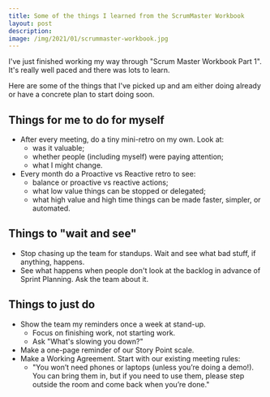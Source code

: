 ```yaml
---
title: Some of the things I learned from the ScrumMaster Workbook
layout: post
description:
image: /img/2021/01/scrummaster-workbook.jpg
---
```


I've just finished working my way through "Scrum Master Workbook Part 1". It's really well paced and there was lots to learn.

Here are some of the things that I've picked up and am either doing already or have a concrete plan to start doing soon.

## Things for me to do for myself

- After every meeting, do a tiny mini-retro on my own. Look at:
  - was it valuable;
  - whether people (including myself) were paying attention;
  - what I might change.
- Every month do a Proactive vs Reactive retro to see:
  - balance or proactive vs reactive actions;
  - what low value things can be stopped or delegated;
  - what high value and high time things can be made faster, simpler, or automated.

## Things to "wait and see"

- Stop chasing up the team for standups. Wait and see what bad stuff, if anything, happens.
- See what happens when people don't look at the backlog in advance of Sprint Planning. Ask the team about it.

## Things to just do

- Show the team my reminders once a week at stand-up.
  - Focus on finishing work, not starting work.
  - Ask "What's slowing you down?"
- Make a one-page reminder of our Story Point scale.
- Make a Working Agreement. Start with our existing meeting rules:
  - "You won’t need phones or laptops (unless you’re doing a demo!). You can bring them in, but if you need to use them, please step outside the room and come back when you’re done."
